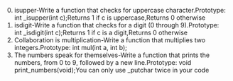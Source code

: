 0. isupper-Write a function that checks for uppercase character.Prototype: int _isupper(int c);Returns 1 if c is uppercase,Returns 0 otherwise
1. isdigit-Write a function that checks for a digit (0 through 9).Prototype: int _isdigit(int c);Returns 1 if c is a digit,Returns 0 otherwise
2. Collaboration is multiplication-Write a function that multiplies two integers.Prototype: int mul(int a, int b);
3. The numbers speak for themselves-Write a function that prints the numbers, from 0 to 9, followed by a new line.Prototype: void print_numbers(void);You can only use _putchar twice in your code
